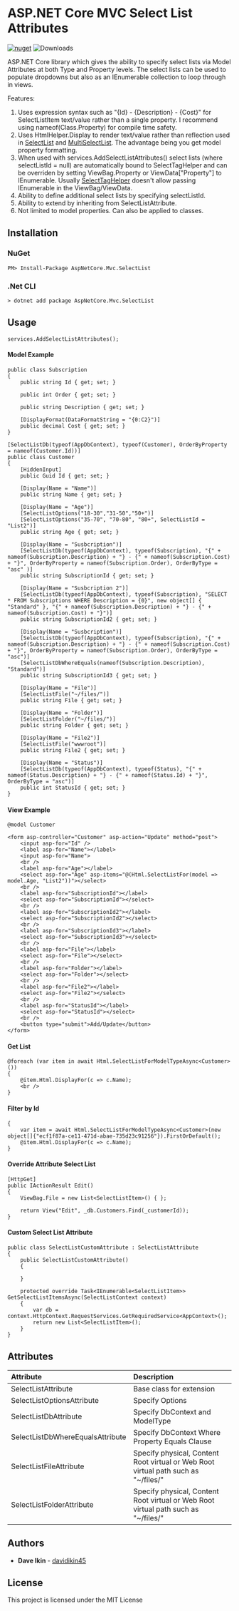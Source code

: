 ﻿# ASP.NET Core MVC Select List Attributes

[![nuget](https://img.shields.io/nuget/v/AspNetCore.Mvc.SelectList.svg)](https://www.nuget.org/packages/AspNetCore.Mvc.SelectList/)  ![Downloads](https://img.shields.io/nuget/dt/AspNetCore.Mvc.SelectList.svg "Downloads")

ASP.NET Core library which gives the ability to specify select lists via Model Attributes at both Type and Property levels. The select lists can be used to populate dropdowns but also as an IEnumerable collection to loop through in views.

Features:
1. Uses expression syntax such as "{Id} - {Description} - {Cost}" for SelectListItem text/value rather than a single property. I recommend using nameof(Class.Property) for compile time safety.
2. Uses HtmlHelper.Display to render text/value rather than reflection used in [SelectList](https://github.com/aspnet/AspNetCore/blob/c565386a3ed135560bc2e9017aa54a950b4e35dd/src/Mvc/Mvc.ViewFeatures/src/Rendering/SelectList.cs) and [MultiSelectList](https://github.com/aspnet/AspNetCore/blob/c565386a3ed135560bc2e9017aa54a950b4e35dd/src/Mvc/Mvc.ViewFeatures/src/Rendering/MultiSelectList.cs). The advantage being you get model property formatting.
3. When used with services.AddSelectListAttributes() select lists (where selectListId = null) are automatically bound to SelectTagHelper and can be overriden by setting ViewBag.Property or ViewData["Property"] to IEnumerable<SelectListItem>. Usually [SelectTagHelper](https://github.com/aspnet/AspNetCore/blob/f5b6039add50ea84ddb151cd6daf5207119dc116/src/Mvc/Mvc.TagHelpers/src/SelectTagHelper.cs) doesn't allow passing IEnumerable<SelectListItem> in the ViewBag/ViewData.
4. Ability to define additional select lists by specifying selectListId.
5. Ability to extend by inheriting from SelectListAttribute.
6. Not limited to model properties. Can also be applied to classes.

## Installation

### NuGet
```
PM> Install-Package AspNetCore.Mvc.SelectList
```

### .Net CLI
```
> dotnet add package AspNetCore.Mvc.SelectList
```

## Usage

```
services.AddSelectListAttributes();
```
#### Model Example
```
public class Subscription
{
	public string Id { get; set; }

	public int Order { get; set; }

	public string Description { get; set; }

	[DisplayFormat(DataFormatString = "{0:C2}")]
	public decimal Cost { get; set; }
}

[SelectListDb(typeof(AppDbContext), typeof(Customer), OrderByProperty = nameof(Customer.Id))]
public class Customer
{
	[HiddenInput]
	public Guid Id { get; set; }

	[Display(Name = "Name")]
	public string Name { get; set; }

	[Display(Name = "Age")]
	[SelectListOptions("18-30","31-50","50+")]
	[SelectListOptions("35-70", "70-80", "80+", SelectListId = "List2")]
	public string Age { get; set; }

	[Display(Name = "Susbcription")]
	[SelectListDb(typeof(AppDbContext), typeof(Subscription), "{" + nameof(Subscription.Description) + "} - {" + nameof(Subscription.Cost) + "}", OrderByProperty = nameof(Subscription.Order), OrderByType = "asc" )]
	public string SubscriptionId { get; set; }

	[Display(Name = "Susbcription 2")]
	[SelectListDb(typeof(AppDbContext), typeof(Subscription), "SELECT * FROM Subscriptions WHERE Description = {0}", new object[] { "Standard" }, "{" + nameof(Subscription.Description) + "} - {" + nameof(Subscription.Cost) + "}")]
	public string SubscriptionId2 { get; set; }

	[Display(Name = "Susbcription")]
	[SelectListDb(typeof(AppDbContext), typeof(Subscription), "{" + nameof(Subscription.Description) + "} - {" + nameof(Subscription.Cost) + "}", OrderByProperty = nameof(Subscription.Order), OrderByType = "asc")]
	[SelectListDbWhereEquals(nameof(Subscription.Description), "Standard")]
	public string SubscriptionId3 { get; set; }

	[Display(Name = "File")]
	[SelectListFile("~/files/")]
	public string File { get; set; }

	[Display(Name = "Folder")]
	[SelectListFolder("~/files/")]
	public string Folder { get; set; }
	
	[Display(Name = "File2")]
	[SelectListFile("wwwroot")]
	public string File2 { get; set; }
	
	[Display(Name = "Status")]
	[SelectListDb(typeof(AppDbContext), typeof(Status), "{" + nameof(Status.Description) + "} - {" + nameof(Status.Id) + "}", OrderByType = "asc")]
	public int StatusId { get; set; }
}
```
#### View Example
```
@model Customer

<form asp-controller="Customer" asp-action="Update" method="post">
	<input asp-for="Id" />
	<label asp-for="Name"></label>
	<input asp-for="Name">
	<br />
	<label asp-for="Age"></label>
	<select asp-for="Age" asp-items="@(Html.SelectListFor(model => model.Age, "List2"))"></select>
	<br />
	<label asp-for="SubscriptionId"></label>
	<select asp-for="SubscriptionId"></select>
	<br />
	<label asp-for="SubscriptionId2"></label>
	<select asp-for="SubscriptionId2"></select>
	<br />
	<label asp-for="SubscriptionId3"></label>
	<select asp-for="SubscriptionId3"></select>
	<br />
	<label asp-for="File"></label>
	<select asp-for="File"></select>
	<br />
	<label asp-for="Folder"></label>
	<select asp-for="Folder"></select>
	<br />
	<label asp-for="File2"></label>
	<select asp-for="File2"></select>
	<br />
	<label asp-for="StatusId"></label>
	<select asp-for="StatusId"></select>
	<br />
	<button type="submit">Add/Update</button>
</form>
```
#### Get List
```
@foreach (var item in await Html.SelectListForModelTypeAsync<Customer>())
{
	@item.Html.DisplayFor(c => c.Name);
	<br />
}
```
#### Filter by Id
```
{
	var item = await Html.SelectListForModelTypeAsync<Customer>(new object[]{"ecf1f87a-ce11-471d-abae-735d23c91256"}).FirstOrDefault();
	@item.Html.DisplayFor(c => c.Name);
}
```
#### Override Attribute Select List
```
[HttpGet]
public IActionResult Edit()
{
	ViewBag.File = new List<SelectListItem>() { };

	return View("Edit", _db.Customers.Find(_customerId));
}
```

#### Custom Select List Attribute

```
public class SelectListCustomAttribute : SelectListAttribute
{
	public SelectListCustomAttribute()
	{

	}

	protected override Task<IEnumerable<SelectListItem>> GetSelectListItemsAsync(SelectListContext context)
	{
		var db = context.HttpContext.RequestServices.GetRequiredService<AppContext>();
		return new List<SelectListItem>();
	}     
}
```

## Attributes

| Attribute                       | Description                                                                        |
|:--------------------------------|:-----------------------------------------------------------------------------------|
| SelectListAttribute             | Base class for extension                                                           |
| SelectListOptionsAttribute      | Specify Options                                                                    |
| SelectListDbAttribute           | Specify DbContext and ModelType                                                    |
| SelectListDbWhereEqualsAttribute| Specify DbContext Where Property Equals Clause                                     |
| SelectListFileAttribute         | Specify physical, Content Root virtual or Web Root virtual path such as "~/files/" |
| SelectListFolderAttribute       | Specify physical, Content Root virtual or Web Root virtual path such as "~/files/" |


## Authors

* **Dave Ikin** - [davidikin45](https://github.com/davidikin45)


## License

This project is licensed under the MIT License
